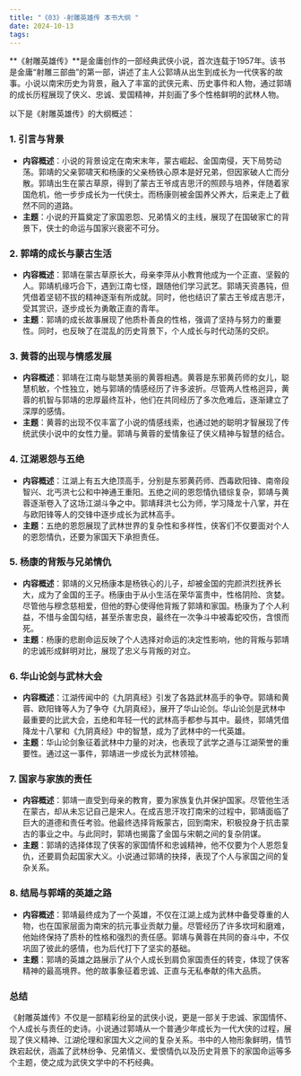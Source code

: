 ```yaml
---
title: "《03》-射雕英雄传 本书大纲 "
date: 2024-10-13
tags: 
---
```

**《射雕英雄传》**是金庸创作的一部经典武侠小说，首次连载于1957年。该书是金庸“射雕三部曲”的第一部，讲述了主人公郭靖从出生到成长为一代侠客的故事。小说以南宋历史为背景，融入了丰富的武侠元素、历史事件和人物，通过郭靖的成长历程展现了侠义、忠诚、爱国精神，并刻画了多个性格鲜明的武林人物。

以下是《射雕英雄传》的大纲概述：

### 1. **引言与背景**
- **内容概述**：小说的背景设定在南宋末年，蒙古崛起、金国南侵，天下局势动荡。郭靖的父亲郭啸天和杨康的父亲杨铁心原本是好兄弟，但因家破人亡而分散。郭靖出生在蒙古草原，得到了蒙古王爷成吉思汗的照顾与培养，伴随着家国危机，他一步步成长为一代侠士。而杨康则被金国养父养大，后来走上了截然不同的道路。
- **主题**：小说的开篇奠定了家国恩怨、兄弟情义的主线，展现了在国破家亡的背景下，侠士的命运与国家兴衰密不可分。

### 2. **郭靖的成长与蒙古生活**
- **内容概述**：郭靖在蒙古草原长大，母亲李萍从小教育他成为一个正直、坚毅的人。郭靖机缘巧合下，遇到江南七怪，跟随他们学习武艺。郭靖天资愚钝，但凭借着坚韧不拔的精神逐渐有所成就。同时，他也结识了蒙古王爷成吉思汗，受其赏识，逐步成长为勇敢正直的青年。
- **主题**：郭靖的成长故事展现了他质朴善良的性格，强调了坚持与努力的重要性。同时，也反映了在混乱的历史背景下，个人成长与时代动荡的交织。

### 3. **黄蓉的出现与情感发展**
- **内容概述**：郭靖在江南与聪慧美丽的黄蓉相遇。黄蓉是东邪黄药师的女儿，聪慧机敏，个性独立，她与郭靖的情感经历了许多波折。尽管两人性格迥异，黄蓉的机智与郭靖的忠厚最终互补，他们在共同经历了多次危难后，逐渐建立了深厚的感情。
- **主题**：黄蓉的出现不仅丰富了小说的情感线索，也通过她的聪明才智展现了传统武侠小说中的女性力量。郭靖与黄蓉的爱情象征了侠义精神与智慧的结合。

### 4. **江湖恩怨与五绝**
- **内容概述**：江湖上有五大绝顶高手，分别是东邪黄药师、西毒欧阳锋、南帝段智兴、北丐洪七公和中神通王重阳。五绝之间的恩怨情仇错综复杂，郭靖与黄蓉逐渐卷入了这场江湖斗争之中。郭靖拜洪七公为师，学习降龙十八掌，并在与欧阳锋等人的交锋中逐步成长为武林高手。
- **主题**：五绝的恩怨展现了武林世界的复杂性和多样性，侠客们不仅要面对个人的恩怨情仇，还要为家国天下承担责任。

### 5. **杨康的背叛与兄弟情仇**
- **内容概述**：郭靖的义兄杨康本是杨铁心的儿子，却被金国的完颜洪烈抚养长大，成为了金国的王子。杨康由于从小生活在荣华富贵中，性格阴险、贪婪。尽管他与穆念慈相爱，但他的野心使得他背叛了郭靖和家国。杨康为了个人利益，不惜与金国勾结，甚至杀害忠良，最终在一次争斗中被毒蛇咬伤，含恨而死。
- **主题**：杨康的悲剧命运反映了个人选择对命运的决定性影响，他的背叛与郭靖的忠诚形成鲜明对比，展现了忠义与背叛的对立。

### 6. **华山论剑与武林大会**
- **内容概述**：江湖传闻中的《九阴真经》引发了各路武林高手的争夺。郭靖和黄蓉、欧阳锋等人为了争夺《九阴真经》，展开了华山论剑。华山论剑是武林中最重要的比武大会，五绝和年轻一代的武林高手都参与其中。最终，郭靖凭借降龙十八掌和《九阴真经》中的智慧，成为了武林中的一代英雄。
- **主题**：华山论剑象征着武林中力量的对决，也表现了武学之道与江湖荣誉的重要性。通过这一事件，郭靖进一步成长为武林领袖。

### 7. **国家与家族的责任**
- **内容概述**：郭靖一直受到母亲的教育，要为家族复仇并保护国家。尽管他生活在蒙古，却从未忘记自己是宋人。在成吉思汗攻打南宋的过程中，郭靖面临了巨大的道德和责任考验。他最终选择背叛蒙古，回到南宋，积极投身于抗击蒙古的事业之中。与此同时，郭靖也揭露了金国与宋朝之间的复杂阴谋。
- **主题**：郭靖的选择体现了侠客的家国情怀和忠诚精神，他不仅要为个人恩怨复仇，还要肩负起国家大义。小说通过郭靖的抉择，表现了个人与家国之间的复杂关系。

### 8. **结局与郭靖的英雄之路**
- **内容概述**：郭靖最终成为了一个英雄，不仅在江湖上成为武林中备受尊重的人物，也在国家层面为南宋的抗元事业贡献力量。尽管经历了许多坎坷和磨难，他始终保持了质朴的性格和强烈的责任感。郭靖与黄蓉在共同的奋斗中，不仅巩固了彼此的感情，也为后代打下了坚实的基础。
- **主题**：郭靖的英雄之路展示了从个人成长到肩负家国责任的转变，体现了侠客精神的最高境界。他的故事象征着忠诚、正直与无私奉献的伟大品质。

### **总结**
《射雕英雄传》不仅是一部精彩纷呈的武侠小说，更是一部关于忠诚、家国情怀、个人成长与责任的史诗。小说通过郭靖从一个普通少年成长为一代大侠的过程，展现了侠义精神、江湖伦理和家国大义之间的复杂关系。书中的人物形象鲜明，情节跌宕起伏，涵盖了武林纷争、兄弟情义、爱恨情仇以及历史背景下的家国命运等多个主题，使之成为武侠文学中的不朽经典。
